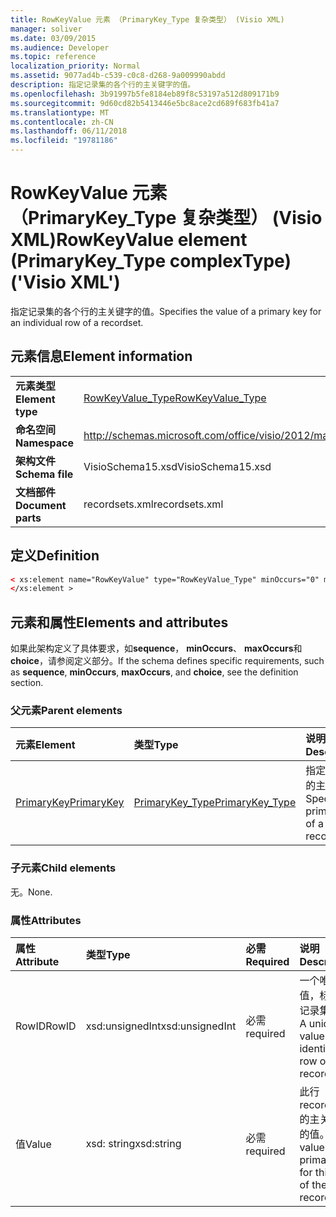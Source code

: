 ```yaml
---
title: RowKeyValue 元素 （PrimaryKey_Type 复杂类型） (Visio XML)
manager: soliver
ms.date: 03/09/2015
ms.audience: Developer
ms.topic: reference
localization_priority: Normal
ms.assetid: 9077ad4b-c539-c0c8-d268-9a009990abdd
description: 指定记录集的各个行的主关键字的值。
ms.openlocfilehash: 3b91997b5fe8184eb89f8c53197a512d809171b9
ms.sourcegitcommit: 9d60cd82b5413446e5bc8ace2cd689f683fb41a7
ms.translationtype: MT
ms.contentlocale: zh-CN
ms.lasthandoff: 06/11/2018
ms.locfileid: "19781186"
---
```

# <a name="rowkeyvalue-element-primarykeytype-complextype-visio-xml"></a><span data-ttu-id="55693-103">RowKeyValue 元素 （PrimaryKey_Type 复杂类型） (Visio XML)</span><span class="sxs-lookup"><span data-stu-id="55693-103">RowKeyValue element (PrimaryKey_Type complexType) ('Visio XML')</span></span>

<span data-ttu-id="55693-104">指定记录集的各个行的主关键字的值。</span><span class="sxs-lookup"><span data-stu-id="55693-104">Specifies the value of a primary key for an individual row of a recordset.</span></span>
  
## <a name="element-information"></a><span data-ttu-id="55693-105">元素信息</span><span class="sxs-lookup"><span data-stu-id="55693-105">Element information</span></span>

|||
|:-----|:-----|
|<span data-ttu-id="55693-106">**元素类型**</span><span class="sxs-lookup"><span data-stu-id="55693-106">**Element type**</span></span> <br/> |[<span data-ttu-id="55693-107">RowKeyValue_Type</span><span class="sxs-lookup"><span data-stu-id="55693-107">RowKeyValue_Type</span></span>](rowkeyvalue_type-complextypevisio-xml.md) <br/> |
|<span data-ttu-id="55693-108">**命名空间**</span><span class="sxs-lookup"><span data-stu-id="55693-108">**Namespace**</span></span> <br/> |http://schemas.microsoft.com/office/visio/2012/main  <br/> |
|<span data-ttu-id="55693-109">**架构文件**</span><span class="sxs-lookup"><span data-stu-id="55693-109">**Schema file**</span></span> <br/> |<span data-ttu-id="55693-110">VisioSchema15.xsd</span><span class="sxs-lookup"><span data-stu-id="55693-110">VisioSchema15.xsd</span></span>  <br/> |
|<span data-ttu-id="55693-111">**文档部件**</span><span class="sxs-lookup"><span data-stu-id="55693-111">**Document parts**</span></span> <br/> |<span data-ttu-id="55693-112">recordsets.xml</span><span class="sxs-lookup"><span data-stu-id="55693-112">recordsets.xml</span></span>  <br/> |
   
## <a name="definition"></a><span data-ttu-id="55693-113">定义</span><span class="sxs-lookup"><span data-stu-id="55693-113">Definition</span></span>

```XML
< xs:element name="RowKeyValue" type="RowKeyValue_Type" minOccurs="0" maxOccurs="unbounded" >
</xs:element >
```

## <a name="elements-and-attributes"></a><span data-ttu-id="55693-114">元素和属性</span><span class="sxs-lookup"><span data-stu-id="55693-114">Elements and attributes</span></span>

<span data-ttu-id="55693-115">如果此架构定义了具体要求，如**sequence**， **minOccurs**、 **maxOccurs**和**choice**，请参阅定义部分。</span><span class="sxs-lookup"><span data-stu-id="55693-115">If the schema defines specific requirements, such as **sequence**, **minOccurs**, **maxOccurs**, and **choice**, see the definition section.</span></span> 
  
### <a name="parent-elements"></a><span data-ttu-id="55693-116">父元素</span><span class="sxs-lookup"><span data-stu-id="55693-116">Parent elements</span></span>

|<span data-ttu-id="55693-117">**元素**</span><span class="sxs-lookup"><span data-stu-id="55693-117">**Element**</span></span>|<span data-ttu-id="55693-118">**类型**</span><span class="sxs-lookup"><span data-stu-id="55693-118">**Type**</span></span>|<span data-ttu-id="55693-119">**说明**</span><span class="sxs-lookup"><span data-stu-id="55693-119">**Description**</span></span>|
|:-----|:-----|:-----|
|[<span data-ttu-id="55693-120">PrimaryKey</span><span class="sxs-lookup"><span data-stu-id="55693-120">PrimaryKey</span></span>](primarykey-element-datarecordset_type-complextypevisio-xml.md) <br/> |[<span data-ttu-id="55693-121">PrimaryKey_Type</span><span class="sxs-lookup"><span data-stu-id="55693-121">PrimaryKey_Type</span></span>](primarykey_type-complextypevisio-xml.md) <br/> |<span data-ttu-id="55693-122">指定记录集的主键。</span><span class="sxs-lookup"><span data-stu-id="55693-122">Specifies a primary key of a recordset.</span></span>  <br/> |
   
### <a name="child-elements"></a><span data-ttu-id="55693-123">子元素</span><span class="sxs-lookup"><span data-stu-id="55693-123">Child elements</span></span>

<span data-ttu-id="55693-124">无。</span><span class="sxs-lookup"><span data-stu-id="55693-124">None.</span></span>
  
### <a name="attributes"></a><span data-ttu-id="55693-125">属性</span><span class="sxs-lookup"><span data-stu-id="55693-125">Attributes</span></span>

|<span data-ttu-id="55693-126">**属性**</span><span class="sxs-lookup"><span data-stu-id="55693-126">**Attribute**</span></span>|<span data-ttu-id="55693-127">**类型**</span><span class="sxs-lookup"><span data-stu-id="55693-127">**Type**</span></span>|<span data-ttu-id="55693-128">**必需**</span><span class="sxs-lookup"><span data-stu-id="55693-128">**Required**</span></span>|<span data-ttu-id="55693-129">**说明**</span><span class="sxs-lookup"><span data-stu-id="55693-129">**Description**</span></span>|<span data-ttu-id="55693-130">**可能的值**</span><span class="sxs-lookup"><span data-stu-id="55693-130">**Possible values**</span></span>|
|:-----|:-----|:-----|:-----|:-----|
|<span data-ttu-id="55693-131">RowID</span><span class="sxs-lookup"><span data-stu-id="55693-131">RowID</span></span>  <br/> |<span data-ttu-id="55693-132">xsd:unsignedInt</span><span class="sxs-lookup"><span data-stu-id="55693-132">xsd:unsignedInt</span></span>  <br/> |<span data-ttu-id="55693-133">必需</span><span class="sxs-lookup"><span data-stu-id="55693-133">required</span></span>  <br/> |<span data-ttu-id="55693-134">一个唯一的值，标识的记录集行。</span><span class="sxs-lookup"><span data-stu-id="55693-134">A unique value that identifies a row of a recordset.</span></span>  <br/> |<span data-ttu-id="55693-135">Xsd:unsignedInt 类型的值。</span><span class="sxs-lookup"><span data-stu-id="55693-135">Values of the xsd:unsignedInt type.</span></span>  <br/> |
|<span data-ttu-id="55693-136">值</span><span class="sxs-lookup"><span data-stu-id="55693-136">Value</span></span>  <br/> |<span data-ttu-id="55693-137">xsd: string</span><span class="sxs-lookup"><span data-stu-id="55693-137">xsd:string</span></span>  <br/> |<span data-ttu-id="55693-138">必需</span><span class="sxs-lookup"><span data-stu-id="55693-138">required</span></span>  <br/> |<span data-ttu-id="55693-139">此行 recordset 的主关键字的值。</span><span class="sxs-lookup"><span data-stu-id="55693-139">The value of the primary key for this row of the recordset.</span></span>  <br/> |<span data-ttu-id="55693-140">Xsd: string 类型的值。</span><span class="sxs-lookup"><span data-stu-id="55693-140">Values of the xsd:string type.</span></span>  <br/> |
   

